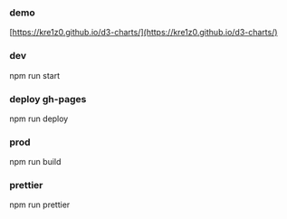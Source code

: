 ### demo
[https://kre1z0.github.io/d3-charts/](https://kre1z0.github.io/d3-charts/)

### dev
npm run start

### deploy gh-pages
npm run deploy

### prod
npm run build

### prettier
npm run prettier

